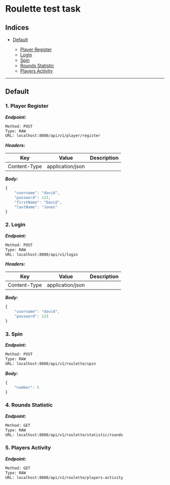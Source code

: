 
# Roulette test task



## Indices

* [Default](#default)

  * [Player Register](#1-player-register)
  * [Login](#2-login)
  * [Spin](#3-spin)
  * [Rounds Statistic](#4-rounds-statistic)
  * [Players Activity](#5-players-activity)


--------


## Default



### 1. Player Register



***Endpoint:***

```bash
Method: POST
Type: RAW
URL: localhost:8080/api/v1/player/register
```


***Headers:***

| Key | Value | Description |
| --- | ------|-------------|
| Content-Type | application/json |  |



***Body:***

```js        
{
	"username": "david",
	"password": 123,
	"firstName": "David",
	"lastName": "Jones"
}
```



### 2. Login



***Endpoint:***

```bash
Method: POST
Type: RAW
URL: localhost:8080/api/v1/login
```


***Headers:***

| Key | Value | Description |
| --- | ------|-------------|
| Content-Type | application/json |  |



***Body:***

```js        
{
	"username": "david",
	"password": 123
}
```



### 3. Spin



***Endpoint:***

```bash
Method: POST
Type: RAW
URL: localhost:8080/api/v1/roulette/spin
```


***Body:***

```js        
{
	"number": 5
}
```



### 4. Rounds Statistic



***Endpoint:***

```bash
Method: GET
Type: RAW
URL: localhost:8080/api/v1/roulette/statistic/rounds
```


### 5. Players Activity



***Endpoint:***

```bash
Method: GET
Type: RAW
URL: localhost:8080/api/v1/roulette/players-activity
```